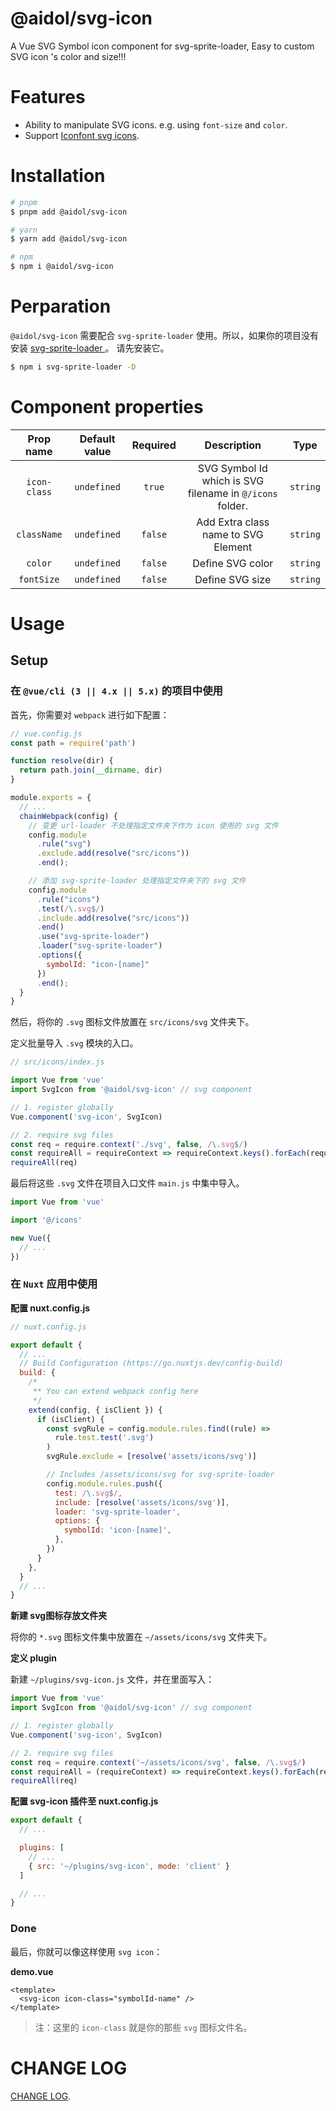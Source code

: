 # @aidol/svg-icon

A Vue SVG Symbol icon component for svg-sprite-loader, Easy to custom SVG icon 's color and size!!!

# Features

- Ability to manipulate SVG icons. e.g. using `font-size` and `color`.
- Support <a href="https://www.iconfont.cn/" target="_blank">Iconfont svg icons</a>.

# Installation

``` bash
# pnpm
$ pnpm add @aidol/svg-icon

# yarn
$ yarn add @aidol/svg-icon

# npm
$ npm i @aidol/svg-icon
```

# Perparation

`@aidol/svg-icon` 需要配合 `svg-sprite-loader` 使用。所以，如果你的项目没有安装 <a href="https://github.com/JetBrains/svg-sprite-loader#readme" target="_blank"> svg-sprite-loader </a>。
请先安装它。

``` bash
$ npm i svg-sprite-loader -D
```

# Component properties

| Prop name | Default value | Required  | Description | Type |
| :---: | :---: | :---:| :---: | :---: |
| `icon-class` | `undefined` | `true` |  SVG Symbol Id which is SVG filename in `@/icons` folder.  | `string` |
| `className` | `undefined` | `false` | Add Extra class name to SVG Element | `string` |
| `color` | `undefined` | `false` | Define SVG color | `string` |
| `fontSize` | `undefined` | `false` | Define SVG size  | `string` |

# Usage

## Setup

### 在 `@vue/cli (3 || 4.x || 5.x)` 的项目中使用

首先，你需要对 `webpack` 进行如下配置：

``` js
// vue.config.js
const path = require('path')

function resolve(dir) {
  return path.join(__dirname, dir)
}

module.exports = {
  // ...
  chainWebpack(config) {
    // 变更 url-loader 不处理指定文件夹下作为 icon 使用的 svg 文件
    config.module
      .rule("svg")
      .exclude.add(resolve("src/icons"))
      .end();

    // 添加 svg-sprite-loader 处理指定文件夹下的 svg 文件
    config.module
      .rule("icons")
      .test(/\.svg$/)
      .include.add(resolve("src/icons"))
      .end()
      .use("svg-sprite-loader")
      .loader("svg-sprite-loader")
      .options({
        symbolId: "icon-[name]"
      })
      .end();
  }
}
```

然后，将你的 `.svg` 图标文件放置在 `src/icons/svg` 文件夹下。

定义批量导入 `.svg` 模块的入口。

``` js
// src/icons/index.js

import Vue from 'vue'
import SvgIcon from '@aidol/svg-icon' // svg component

// 1. register globally
Vue.component('svg-icon', SvgIcon) 

// 2. require svg files
const req = require.context('./svg', false, /\.svg$/)
const requireAll = requireContext => requireContext.keys().forEach(requireContext)
requireAll(req)
```

最后将这些 `.svg` 文件在项目入口文件 `main.js` 中集中导入。

``` js
import Vue from 'vue'

import '@/icons'

new Vue({
  // ...
})
```

### 在 `Nuxt` 应用中使用

**配置 nuxt.config.js**

``` js
// nuxt.config.js

export default {
  // ...
  // Build Configuration (https://go.nuxtjs.dev/config-build)
  build: {
    /*
     ** You can extend webpack config here
     */
    extend(config, { isClient }) {
      if (isClient) {
        const svgRule = config.module.rules.find((rule) =>
          rule.test.test('.svg')
        )
        svgRule.exclude = [resolve('assets/icons/svg')]

        // Includes /assets/icons/svg for svg-sprite-loader
        config.module.rules.push({
          test: /\.svg$/,
          include: [resolve('assets/icons/svg')],
          loader: 'svg-sprite-loader',
          options: {
            symbolId: 'icon-[name]',
          },
        })
      }
    },
  }
  // ...
}
```

**新建 svg图标存放文件夹**

将你的 `*.svg` 图标文件集中放置在 `~/assets/icons/svg` 文件夹下。

**定义 plugin**

新建 `~/plugins/svg-icon.js` 文件，并在里面写入：

``` js
import Vue from 'vue'
import SvgIcon from '@aidol/svg-icon' // svg component

// 1. register globally
Vue.component('svg-icon', SvgIcon) 

// 2. require svg files
const req = require.context('~/assets/icons/svg', false, /\.svg$/)
const requireAll = (requireContext) => requireContext.keys().forEach(requireContext)
requireAll(req)
```

**配置 svg-icon 插件至 nuxt.config.js**

``` js
export default {
  // ...

  plugins: [
    // ...
    { src: '~/plugins/svg-icon', mode: 'client' }
  ]

  // ...
}
```

### Done

最后，你就可以像这样使用 `svg icon`：

**demo.vue**

``` vue
<template>
  <svg-icon icon-class="symbolId-name" />
</template>
```

> 注：这里的 `icon-class` 就是你的那些 `svg` 图标文件名。


# CHANGE LOG

<a href="./CHANGELOG.md" target="_blank">CHANGE LOG</a>.
